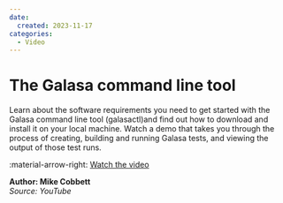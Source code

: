 ```yaml
---
date:
  created: 2023-11-17
categories:
  - Video
---
```


# The Galasa command line tool

Learn about the software requirements you need to get started with the Galasa command line tool (galasactl)and find out how to download and install it on your local machine. Watch a demo that takes you through the process of creating, building and running Galasa tests, and viewing the output of those test runs.

:material-arrow-right: [Watch the video](https://www.youtube.com/watch?v=lwYOwJZ4Q8Q)

**Author: Mike Cobbett**  
*Source: YouTube*
